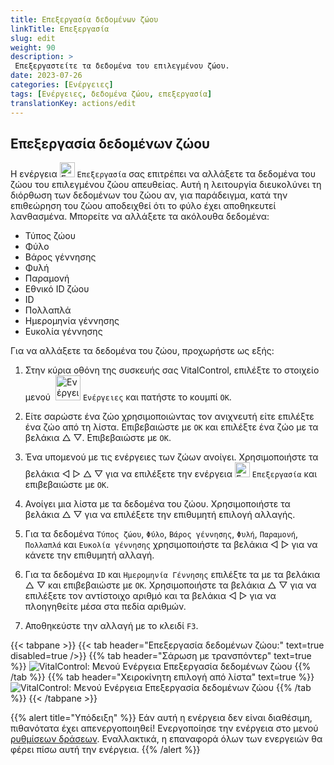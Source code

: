```yaml
---
title: Επεξεργασία δεδομένων ζώου
linkTitle: Επεξεργασία
slug: edit
weight: 90
description: >
 Επεξεργαστείτε τα δεδομένα του επιλεγμένου ζώου.
date: 2023-07-26
categories: [Ενέργειες]
tags: [Ενέργειες, δεδομένα ζώου, επεξεργασία]
translationKey: actions/edit
---
```


## Επεξεργασία δεδομένων ζώου

Η ενέργεια <img src="/icons/actions/edit.svg" width="24" align="bottom" alt="Επεξεργασία" /> `Επεξεργασία` σας επιτρέπει να αλλάξετε τα δεδομένα του ζώου του επιλεγμένου ζώου απευθείας. Αυτή η λειτουργία διευκολύνει τη διόρθωση των δεδομένων του ζώου αν, για παράδειγμα, κατά την επιθεώρηση του ζώου αποδειχθεί ότι το φύλο έχει αποθηκευτεί λανθασμένα. Μπορείτε να αλλάξετε τα ακόλουθα δεδομένα:

- Τύπος ζώου
- Φύλο
- Βάρος γέννησης
- Φυλή
- Παραμονή
- Εθνικό ID ζώου
- ID
- Πολλαπλά
- Ημερομηνία γέννησης
- Ευκολία γέννησης

Για να αλλάξετε τα δεδομένα του ζώου, προχωρήστε ως εξής:

1. Στην κύρια οθόνη της συσκευής σας VitalControl, επιλέξτε το στοιχείο μενού &nbsp;<img src="/icons/actions.svg" width="40" align="bottom" alt="Ενέργειες" /> `Ενέργειες` και πατήστε το κουμπί `OK`.

2. Είτε σαρώστε ένα ζώο χρησιμοποιώντας τον ανιχνευτή είτε επιλέξτε ένα ζώο από τη λίστα. Επιβεβαιώστε με `OK` και επιλέξτε ένα ζώο με τα βελάκια △ ▽. Επιβεβαιώστε με `OK`.

3. Ένα υπομενού με τις ενέργειες των ζώων ανοίγει. Χρησιμοποιήστε τα βελάκια ◁ ▷ △ ▽ για να επιλέξετε την ενέργεια <img src="/icons/actions/edit.svg" width="24" align="bottom" alt="Επεξεργασία" /> `Επεξεργασία` και επιβεβαιώστε με `OK`.

4. Ανοίγει μια λίστα με τα δεδομένα του ζώου. Χρησιμοποιήστε τα βελάκια △ ▽ για να επιλέξετε την επιθυμητή επιλογή αλλαγής.

5. Για τα δεδομένα `Τύπος ζώου`, `Φύλο`, `Βάρος γέννησης`, `Φυλή`, `Παραμονή`, `Πολλαπλά` και `Ευκολία γέννησης` χρησιμοποιήστε τα βελάκια ◁ ▷ για να κάνετε την επιθυμητή αλλαγή.

6. Για τα δεδομένα `ID` και `Ημερομηνία Γέννησης` επιλέξτε τα με τα βελάκια △ ▽ και επιβεβαιώστε με `OK`. Χρησιμοποιήστε τα βελάκια △ ▽ για να επιλέξετε τον αντίστοιχο αριθμό και τα βελάκια ◁ ▷ για να πλοηγηθείτε μέσα στα πεδία αριθμών.

7. Αποθηκεύστε την αλλαγή με το κλειδί `F3`.

{{< tabpane >}}
{{< tab header="Επεξεργασία δεδομένων ζώου:" text=true disabled=true />}}
{{% tab header="Σάρωση με τρανσπόντερ" text=true %}}
![VitalControl: Μενού Ενέργεια Επεξεργασία δεδομένων ζώου](../images/edit-scan.png "Επεξεργασία δεδομένων ζώου")
{{% /tab %}}
{{% tab header="Χειροκίνητη επιλογή από λίστα" text=true %}}
![VitalControl: Μενού Ενέργεια Επεξεργασία δεδομένων ζώου](../images/edit.png "Επεξεργασία δεδομένων ζώου")
{{% /tab %}}
{{< /tabpane >}}

{{% alert title="Υπόδειξη" %}}
Εάν αυτή η ενέργεια δεν είναι διαθέσιμη, πιθανότατα έχει απενεργοποιηθεί! Ενεργοποίησε την ενέργεια στο μενού [ρυθμίσεων δράσεων](../setting/). Εναλλακτικά, η επαναφορά όλων των ενεργειών θα φέρει πίσω αυτή την ενέργεια.
{{% /alert %}}
